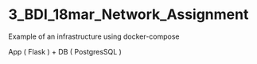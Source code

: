 # 3_BDI_18mar_Network_Assignment

Example of an infrastructure using docker-compose

App ( Flask ) + DB ( PostgresSQL )
